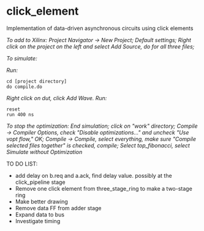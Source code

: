 # click_element
Implementation of data-driven asynchronous circuits using click elements

*To add to Xilinx: Project Navigator -> New Project; Default settings; Right click on the project on the left and select Add Source, do for all three files;*

*To simulate:*

*Run:*

    cd [project directory]
    do compile.do

*Right click on dut, click Add Wave.  Run:* 

    reset
    run 400 ns

*To stop the optimization: End simulation; click on "work" directory; Compile -> Compiler Options, check "Disable optimizations..." and uncheck "Use vopt flow," OK; Compile -> Compile, select everything, make sure "Compile selected files together" is checked, compile; Select top_fibonacci, select Simulate without Optimization*

TO DO LIST:

- add delay on b.req and a.ack, find delay value. possibly at the click_pipeline stage
- Remove one click element from three_stage_ring to make a two-stage ring
- Make better drawing
- Remove data FF from adder stage
- Expand data to bus
- Investigate timing
